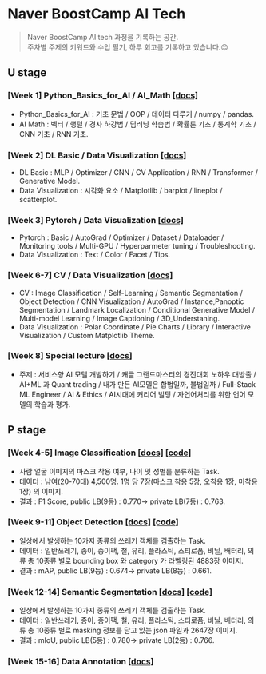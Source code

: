 
# Naver BoostCamp AI Tech
> Naver BoostCamp AI tech 과정을 기록하는 공간.  
> 주차별 주제의 키워드와 수업 필기, 하루 회고를 기록하고 있습니다.:blush:  

## U stage
### [Week 1] Python_Basics_for_AI / AI_Math [[docs]](./week01)
- Python_Basics_for_AI : 기초 문법 / OOP / 데이터 다루기 / numpy / pandas.  
- AI Math : 벡터 / 행렬 / 경사 하강법 / 딥러닝 학습법 / 확률론 기초 / 통계학 기초 / CNN 기초 / RNN 기초.  
### [Week 2] DL Basic / Data Visualization [[docs]](./week02)
- DL Basic : MLP / Optimizer / CNN / CV Application / RNN / Transformer / Generative Model.  
- Data Visualization : 시각화 요소 / Matplotlib / barplot / lineplot / scatterplot.  
### [Week 3] Pytorch / Data Visualization [[docs]](./week03)
- Pytorch : Basic / AutoGrad / Optimizer / Dataset / Dataloader / Monitoring tools / Multi-GPU / Hyperparmeter tuning / Troubleshooting.  
- Data Visualization : Text / Color / Facet / Tips.  
### [Week 6-7] CV / Data Visualization [[docs]](./week06-7)
- CV : Image Classification / Self-Learning / Semantic Segmentation / Object Detection / CNN Visualization / AutoGrad / Instance,Panoptic Segmentation / Landmark Localization / Conditional Generative Model / Multi-model Learning / Image Captioning / 3D_Understaning.  
- Data Visualization : Polar Coordinate / Pie Charts / Library / Interactive Visualization / Custom Matplotlib Theme.  
### [Week 8] Special lecture [[docs]](./week08)
- 주제 : 서비스향 AI 모델 개발하기 / 캐글 그랜드마스터의 경진대회 노하우 대방출 / AI+ML 과 Quant trading / 내가 만든 AI모델은 합법일까, 불법일까 / Full-Stack ML Engineer / AI & Ethics / AI시대에 커리어 빌딩 / 자연어처리를 위한 언어 모델의 학습과 평가.  

## P stage
### [Week 4-5] Image Classification [[docs]](./week04-5) [[code]](https://github.com/wonsgong/image-classification-level1-21)
- 사람 얼굴 이미지의 마스크 착용 여부, 나이 및 성별를 분류하는 Task.
- 데이터 : 남여(20-70대) 4,500명. 1명 당 7장(마스크 착용 5장, 오착용 1장, 미착용1장) 의 이미지.
- 결과 : F1 Score, public LB(9등) :  0.770-> private LB(7등) : 0.763.

### [Week 9-11] Object Detection [[docs]](./week09-11) [[code]](https://github.com/wonsgong/object-detection-level2-cv-05)
- 일상에서 발생하는 10가지 종류의 쓰레기 객체를 검출하는 Task.  
- 데이터 : 일반쓰레기, 종이, 종이팩, 철, 유리, 플라스틱, 스티로폼, 비닐, 배터리, 의류 총 10종류 별로 bounding box 와 category 가 라벨링된 4883장 이미지.  
- 결과 : mAP, public LB(9등) :  0.674-> private LB(8등) : 0.661.  
### [Week 12-14] Semantic Segmentation [[docs]](./week12-14) [[code]](https://github.com/wonsgong/semantic-segmentation-level2-cv-05)
- 일상에서 발생하는 10가지 종류의 쓰레기 객체를 검출하는 Task.  
- 데이터 : 일반쓰레기, 종이, 종이팩, 철, 유리, 플라스틱, 스티로폼, 비닐, 배터리, 의류 총 10종류 별로 masking 정보를 담고 있는 json 파일과 2647장 이미지.  
- 결과 : mIoU, public LB(5등) :  0.780-> private LB(2등) : 0.766.  
### [Week 15-16] Data Annotation [[docs]](./week15-16)